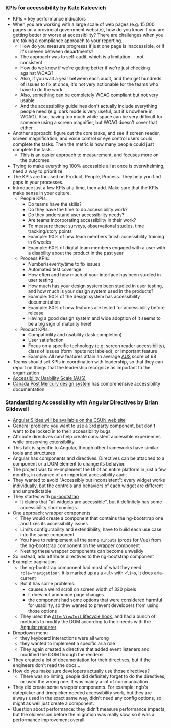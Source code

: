 ### KPIs for accessibility by Kate Kalcevich

* KPIs = key performance indicators
* When you are working with a large scale of web pages (e.g. 15,000 pages on a provincial government website), how do you know if you are getting better or worse at accessibility?  There are challenges when you are taking a compliance approach to your reporting.
  * How do you measure progresss if just one page is inaccessible, or if it's uneven between departments?
  * The approach was to self-audit, which is a limitation -- not consistent
  * How do we know if we're getting better if we're just checking against WCAG?
  * Also, if you wait a year between each audit, and then get hundreds of issues to fix at once, it's not very actionable for the teams who have to do the work.
  * Also, something can be completely WCAG compliant but not very usable.
  * And the accessibility guidelines don't actually include everything people need (e.g. dark mode is very useful, but it's nowhere in WCAG).  Also, having too much white space can be very difficult for someone using a screen magnifier, but WCAG doesn't cover that either.
* Another approach: figure out the core tasks, and see if screen reader, screen magnification, and voice control or eye control users could complete the tasks.  Then the metric is how many people could just complete the task.
  * This is an easier approach to measurement, and focuses more on the outcomes
* Trying to make everything 100% accessible all at once is overwhelming, need a way to prioritize
* The KPIs are focused on Product, People, Process.  They help you find gaps in your processes.
* Introduce just a few KPIs at a time, then add.  Make sure that the KPIs make sense in your culture.
  * People KPIs:
    * Do teams have the skills?
    * Do they have the time to do accessibility work?
    * Do they understand user accessibility needs?
    * Are teams incorporating accessibility in their work?
    * To measure these: surveys, observational studies, time tracking/story points
    * Example: 90% of new team members finish accessibility training in 6 weeks
    * Example: 60% of digital team members engaged with a user with a disability about the product in the past year
  * Process KPIs:
    * Number/severity/time to fix issues
    * Automated test coverage
    * How often and how much of your interface has been studied in user testing
    * How much has your design system been studied in user testing, and how much is your design system used in the products?
    * Example: 90% of the design system has accessibility documentation
    * Example: 80% of new features are tested for accessibility before release
    * Having a good design system and wide adoption of it seems to be a big sign of maturity here!
  * Product KPIs:
    * Compatibility and usability (task completion)
    * User satisfaction
    * Focus on a specific technology (e.g. screen reader accessibility), class of issues (form inputs not labeled), or important feature
    * Example: All new features attain an average [AUS](https://makeitfable.com/accessible-usability-scale/) score of 68
* Teams should set KPIs in coordination with leadership, so that they can report on things that the leadership recognize as important to the organization 
* [Accessibility Usability Scale (AUS)](https://makeitfable.com/accessible-usability-scale/)
* [Canada Post Mercury design system](https://design.canadapost-postescanada.ca/en/mercury/components/breadcrumbs.page#!navtabd2049073e25) has comprehensive accessibility documentation

### Standardizing Accessibility with Angular Directives by Brian Glidewell

* [Angular Slides will be available on the CSUN web site](https://www.csun.edu/cod/conference/sessions/index.php/public/presentations/view/1726)
* General problem: you want to use a 3rd party component, but don't want to be locked in to their accessibility bugs
* Attribute directives can help create consistent accessible experiences while preserving extensibility
* This talk is specific to Angular, though other frameworks have similar tools and structures
* Angular has components and directives.  Directives can be attached to a component or a DOM element to change its behavior.
* The project was to re-implement the UI of an entire platform in just a few months, in advance of an important accessibility audit
* They wanted to avoid "Accessibly but inconsistent": every widget works individually, but the controls and behaviors of each widget are different and unpredictable
* They started with [ng-bootstrap](https://github.com/ng-bootstrap/ng-bootstrap)
  * It claims that "all widgets are accessible", but it definitely has some accessibility shortcomings
* One approach: wrapper components
  * They would create a component that contains the ng-bootstrap one and fixes its accessibility issues
  * Limits configurability and extendibility, have to build each use case into the same component
  * You have to reimplement all the same `@Inputs` (props for Vue) from the ng-bootstrap component on the wrapper component
  * Nesting these wrapper components can become unweildy
* So instead, add attribute directives to the ng-bootstrap component
* Example: pagination
  * the ng-bootstrap component had most of what they need: `role="navigation"`, it is marked up as a `<ul>` with `<li>`s, it does aria-current
  * But it has some problems:
    * causes a weird scroll on screen width of 320 pixels
    * it does not announce page changes
    * the component had some options that were considered harmful for usability, so they wanted to prevent developers from using those options
  * They used the [`AfterViewInit` lifecycle hook](https://angular.io/api/core/AfterViewInit), and had a bunch of methods to modify the DOM according to their needs with the [Angular renderer](https://angular.io/api/core/Renderer2)
* Dropdown menu
  * they keyboard interactions were all wrong
  * they wanted to implement a specific aria role
  * They again created a directive that added event listeners and modified the DOM through the renderer
* They created a lot of documentation for their directives, but if the engineers don't read the docs...
* How do you make sure developers actually use those directives?
  * There was no linting, people did definitely forget to do the directives, or used the wrong one.  It was mainly a lot of communication
* They did create some wrapper components.  For example: ngb's datepicker and timepicker needed accessibility work, but they are always used in the exact same way, didn't need any config options, so might as well just create a component.
* Question about performance: they didn't measure performance impacts, but the old version before the migration was really slow, so it was a performance improvement overall
